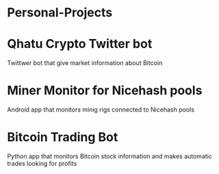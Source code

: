 # Personal-Projects
#
# Qhatu Crypto Twitter bot
Twittwer bot that give market information about Bitcoin
#
# Miner Monitor for Nicehash pools
Android app that monitors minig rigs connected to Nicehash pools
#
# Bitcoin Trading Bot 
Python app that monitors Bitcoin stock information and makes automatic trades looking for profits
#
